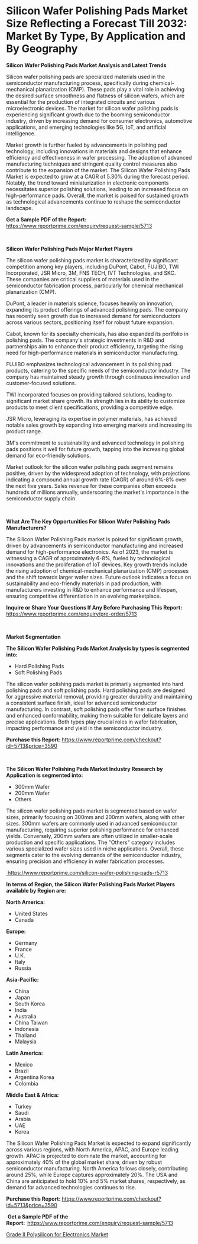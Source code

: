 <p><h1>Silicon Wafer Polishing Pads Market Size Reflecting a Forecast Till 2032: Market By Type, By Application and By Geography</h1></p><p><strong>Silicon Wafer Polishing Pads Market Analysis and Latest Trends</strong></p>
<p><p>Silicon wafer polishing pads are specialized materials used in the semiconductor manufacturing process, specifically during chemical-mechanical planarization (CMP). These pads play a vital role in achieving the desired surface smoothness and flatness of silicon wafers, which are essential for the production of integrated circuits and various microelectronic devices. The market for silicon wafer polishing pads is experiencing significant growth due to the booming semiconductor industry, driven by increasing demand for consumer electronics, automotive applications, and emerging technologies like 5G, IoT, and artificial intelligence.</p><p>Market growth is further fueled by advancements in polishing pad technology, including innovations in materials and designs that enhance efficiency and effectiveness in wafer processing. The adoption of advanced manufacturing techniques and stringent quality control measures also contribute to the expansion of the market. The Silicon Wafer Polishing Pads Market is expected to grow at a CAGR of 5.30% during the forecast period. Notably, the trend toward miniaturization in electronic components necessitates superior polishing solutions, leading to an increased focus on high-performance pads. Overall, the market is poised for sustained growth as technological advancements continue to reshape the semiconductor landscape.</p></p>
<p><strong>Get a Sample PDF of the Report:&nbsp;</strong> <a href="https://www.reportprime.com/enquiry/request-sample/5713?utm_campaign=2098&utm_medium=2&utm_source=Github&utm_content=ia&utm_term=19032025&utm_id=silicon-wafer-polishing-pads">https://www.reportprime.com/enquiry/request-sample/5713</a></p>
<p>&nbsp;</p>
<p><strong>Silicon Wafer Polishing Pads Major Market Players</strong></p>
<p><p>The silicon wafer polishing pads market is characterized by significant competition among key players, including DuPont, Cabot, FUJIBO, TWI Incorporated, JSR Micro, 3M, FNS TECH, IVT Technologies, and SKC. These companies are critical suppliers of materials used in the semiconductor fabrication process, particularly for chemical mechanical planarization (CMP).</p><p>DuPont, a leader in materials science, focuses heavily on innovation, expanding its product offerings of advanced polishing pads. The company has recently seen growth due to increased demand for semiconductors across various sectors, positioning itself for robust future expansion.</p><p>Cabot, known for its specialty chemicals, has also expanded its portfolio in polishing pads. The company's strategic investments in R&D and partnerships aim to enhance their product efficiency, targeting the rising need for high-performance materials in semiconductor manufacturing.</p><p>FUJIBO emphasizes technological advancement in its polishing pad products, catering to the specific needs of the semiconductor industry. The company has maintained steady growth through continuous innovation and customer-focused solutions.</p><p>TWI Incorporated focuses on providing tailored solutions, leading to significant market share growth. Its strength lies in its ability to customize products to meet client specifications, providing a competitive edge.</p><p>JSR Micro, leveraging its expertise in polymer materials, has achieved notable sales growth by expanding into emerging markets and increasing its product range.</p><p>3M's commitment to sustainability and advanced technology in polishing pads positions it well for future growth, tapping into the increasing global demand for eco-friendly solutions.</p><p>Market outlook for the silicon wafer polishing pads segment remains positive, driven by the widespread adoption of technology, with projections indicating a compound annual growth rate (CAGR) of around 6%-8% over the next five years. Sales revenue for these companies often exceeds hundreds of millions annually, underscoring the market's importance in the semiconductor supply chain.</p></p>
<p>&nbsp;</p>
<p><strong>What Are The Key Opportunities For Silicon Wafer Polishing Pads Manufacturers?</strong></p>
<p><p>The Silicon Wafer Polishing Pads market is poised for significant growth, driven by advancements in semiconductor manufacturing and increased demand for high-performance electronics. As of 2023, the market is witnessing a CAGR of approximately 6-8%, fueled by technological innovations and the proliferation of IoT devices. Key growth trends include the rising adoption of chemical-mechanical planarization (CMP) processes and the shift towards larger wafer sizes. Future outlook indicates a focus on sustainability and eco-friendly materials in pad production, with manufacturers investing in R&D to enhance performance and lifespan, ensuring competitive differentiation in an evolving marketplace.</p></p>
<p><strong>Inquire or Share Your Questions If Any Before Purchasing This Report:</strong> <a href="https://www.reportprime.com/enquiry/pre-order/5713?utm_campaign=2098&utm_medium=2&utm_source=Github&utm_content=ia&utm_term=19032025&utm_id=silicon-wafer-polishing-pads">https://www.reportprime.com/enquiry/pre-order/5713</a></p>
<p>&nbsp;</p>
<p><strong>Market Segmentation</strong></p>
<p><strong>The Silicon Wafer Polishing Pads Market Analysis by types is segmented into:</strong></p>
<p><ul><li>Hard Polishing Pads</li><li>Soft Polishing Pads</li></ul></p>
<p><p>The silicon wafer polishing pads market is primarily segmented into hard polishing pads and soft polishing pads. Hard polishing pads are designed for aggressive material removal, providing greater durability and maintaining a consistent surface finish, ideal for advanced semiconductor manufacturing. In contrast, soft polishing pads offer finer surface finishes and enhanced conformability, making them suitable for delicate layers and precise applications. Both types play crucial roles in wafer fabrication, impacting performance and yield in the semiconductor industry.</p></p>
<p><strong>Purchase this Report:&nbsp;</strong><a href="https://www.reportprime.com/checkout?id=5713&price=3590&utm_campaign=2098&utm_medium=2&utm_source=Github&utm_content=ia&utm_term=19032025&utm_id=silicon-wafer-polishing-pads">https://www.reportprime.com/checkout?id=5713&price=3590</a></p>
<p>&nbsp;</p>
<p><strong>The Silicon Wafer Polishing Pads Market Industry Research by Application is segmented into:</strong></p>
<p><ul><li>300mm Wafer</li><li>200mm Wafer</li><li>Others</li></ul></p>
<p><p>The silicon wafer polishing pads market is segmented based on wafer sizes, primarily focusing on 300mm and 200mm wafers, along with other sizes. 300mm wafers are commonly used in advanced semiconductor manufacturing, requiring superior polishing performance for enhanced yields. Conversely, 200mm wafers are often utilized in smaller-scale production and specific applications. The "Others" category includes various specialized wafer sizes used in niche applications. Overall, these segments cater to the evolving demands of the semiconductor industry, ensuring precision and efficiency in wafer fabrication processes.</p></p>
<p><a href="https://www.reportprime.com/silicon-wafer-polishing-pads-r5713?utm_campaign=2098&utm_medium=2&utm_source=Github&utm_content=ia&utm_term=19032025&utm_id=silicon-wafer-polishing-pads">&nbsp;https://www.reportprime.com/silicon-wafer-polishing-pads-r5713</a></p>
<p><strong>In terms of Region, the Silicon Wafer Polishing Pads Market Players available by Region are:</strong></p>
<p>
    <p> <strong> North America: </strong>
        <ul>
            <li>United States</li>
            <li>Canada</li>
        </ul>
        </p> 
    <p> <strong> Europe: </strong>
        <ul>
            <li>Germany</li>
            <li>France</li>
            <li>U.K.</li>
            <li>Italy</li>
            <li>Russia</li>
        </ul>
        </p> 
    <p> <strong> Asia-Pacific: </strong>
        <ul>
            <li>China</li>
            <li>Japan</li>
            <li>South Korea</li>
            <li>India</li>
            <li>Australia</li>
            <li>China Taiwan</li>
            <li>Indonesia</li>
            <li>Thailand</li>
            <li>Malaysia</li>
        </ul>
        </p> 
    <p> <strong> Latin America: </strong>
        <ul>
            <li>Mexico</li>
            <li>Brazil</li>
            <li>Argentina Korea</li>
            <li>Colombia</li>
        </ul>
        </p> 
    <p> <strong> Middle East & Africa: </strong>
        <ul>
            <li>Turkey</li>
            <li>Saudi</li>
            <li>Arabia</li>
            <li>UAE</li>
            <li>Korea</li>
        </ul>
    </p>
    </p>
<p><p>The Silicon Wafer Polishing Pads Market is expected to expand significantly across various regions, with North America, APAC, and Europe leading growth. APAC is projected to dominate the market, accounting for approximately 40% of the global market share, driven by robust semiconductor manufacturing. North America follows closely, contributing around 25%, while Europe captures approximately 20%. The USA and China are anticipated to hold 10% and 5% market shares, respectively, as demand for advanced technologies continues to rise.</p></p>
<p><strong>Purchase this Report: </strong><a href="https://www.reportprime.com/checkout?id=5713&price=3590&utm_campaign=2098&utm_medium=2&utm_source=Github&utm_content=ia&utm_term=19032025&utm_id=silicon-wafer-polishing-pads">https://www.reportprime.com/checkout?id=5713&price=3590</a></p>
<p>&nbsp;<strong>Get a Sample PDF of the Report:&nbsp;&nbsp;</strong><a href="https://www.reportprime.com/enquiry/request-sample/5713?utm_campaign=2098&utm_medium=2&utm_source=Github&utm_content=ia&utm_term=19032025&utm_id=silicon-wafer-polishing-pads">https://www.reportprime.com/enquiry/request-sample/5713</a></p>
<p><strong></strong></p>
<p><p><a href="https://github.com/bmorecock/Market-Research-Report-List-6/blob/main/grade-ii-polysilicon-for-electronics-market.md?utm_campaign=2098&utm_medium=2&utm_source=Github&utm_content=ia&utm_term=19032025&utm_id=silicon-wafer-polishing-pads">Grade II Polysilicon for Electronics Market</a></p></p>